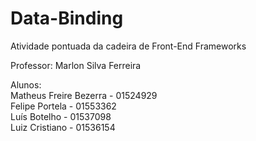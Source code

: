 # Data-Binding
 Atividade pontuada da cadeira de Front-End Frameworks

Professor:
Marlon Silva Ferreira

Alunos:<br>
<a>Matheus Freire Bezerra - 01524929</a>
<br><a>Felipe Portela - 01553362</a>
<br><a>Luís Botelho - 01537098</a>
<br><a>Luiz Cristiano - 01536154</a>

